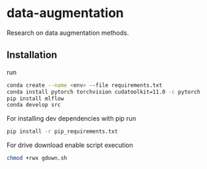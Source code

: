 # data-augmentation
Research on data augmentation methods.
## Installation
run 
```sh
conda create --name <env> --file requirements.txt
conda install pytorch torchvision cudatoolkit=11.0 -c pytorch
pip install mlflow
conda develop src
```
For installing dev dependencies with pip run
```sh
pip install -r pip_requirements.txt
```
For drive download enable script execution
```sh
chmod +rwx gdown.sh
```
